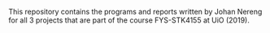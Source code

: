 This repository contains the programs and reports written by Johan Nereng for all 3 projects that are part of the course FYS-STK4155 at UiO (2019).

